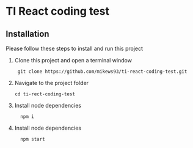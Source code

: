 # TI React coding test

## Installation

Please follow these steps to install and run this project

1.  Clone this project and open a terminal window
    ```
     git clone https://github.com/mikews93/ti-react-coding-test.git
    ```
2.  Navigate to the project folder
    ```
    cd ti-rect-coding-test
    ```
3.  Install node dependencies
    ```
      npm i
    ```
4.  Install node dependencies
    ```
      npm start
    ```
